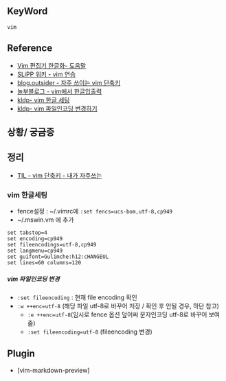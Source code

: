 ## KeyWord
`vim`

## Reference
- [Vim 편집기 한글화- 도움말](http://vim-ko.github.io/)
- [SLiPP 위키 - vim 연습](https://www.slipp.net/wiki/pages/viewpage.action?pageId=25529078)
- [blog.outsider - 자주 쓰이는 vim 단축키](https://blog.outsider.ne.kr/540#recentTrackbacks)
- [놀부블로그 - vim에서 한글입출력](https://nolboo.kim/blog/2016/11/07/vim-korean/)
- [kldp- vim 한글 세팅](https://kldp.org/node/85494)
- [kldp- vim 파일인코딩 변경하기](https://kldp.org/node/32987)

## 상황/ 궁금증

## 정리
- [TIL - vim 단축키 - 내가 자주쓰는](vim_shortcut.md)

### vim 한글세팅
- fence설정 : ~/.vimrc에  `:set fencs=ucs-bom,utf-8,cp949`
- ~/.mswin.vm 에 추가
```
set tabstop=4
set encoding=cp949
set fileencodings=utf-8,cp949
set langmenu=cp949
set guifont=Gulimche:h12:cHANGEUL
set lines=60 columns=120
```

##### vim 파일인코딩 변경
- `:set fileencoding` : 현재 file encoding 확인
- `:w ++enc=utf-8` (해당 파일 utf-8로 바꾸어 저장 / 확인 후 안될 경우, 하단 참고)
  - `:e ++enc=utf-8`(임시로 fence 옵션 덮어써 문자인코딩 utf-8로 바꾸어 보여줌)
  - `:set fileencoding=utf-8` (fileencoding 변경)

## Plugin
- [vim-markdown-preview]
